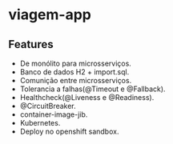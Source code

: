 # viagem-app

## Features
- De monólito para microsserviços.
- Banco de dados H2 + import.sql.
- Comunição entre microsserviços.
- Tolerancia a falhas(@Timeout e @Fallback).
- Healthcheck(@Liveness e @Readiness).
- @CircuitBreaker.
- container-image-jib.
- Kubernetes.
- Deploy no openshift sandbox.